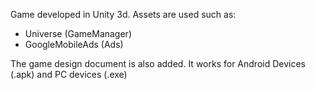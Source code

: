 Game developed in Unity 3d. Assets are used such as:
- Universe (GameManager)
- GoogleMobileAds (Ads)

The game design document is also added. It works for Android Devices (.apk) and PC devices (.exe)

